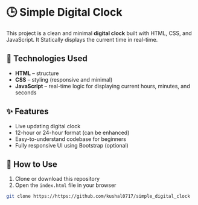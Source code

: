 # 🕒 Simple Digital Clock

This project is a clean and minimal **digital clock** built with HTML, CSS, and JavaScript. It Statically displays the current time in real-time.

## 🔧 Technologies Used
- **HTML** – structure
- **CSS** – styling (responsive and minimal)
- **JavaScript** – real-time logic for displaying current hours, minutes, and seconds

## ✨ Features
- Live updating digital clock
- 12-hour or 24-hour format (can be enhanced)
- Easy-to-understand codebase for beginners
- Fully responsive UI using Bootstrap (optional)

## 📂 How to Use
1. Clone or download this repository
2. Open the `index.html` file in your browser

```bash
git clone https://https://github.com/kushal0717/simple_digital_clock

